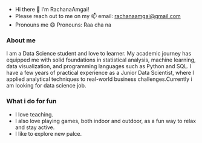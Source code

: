 - Hi there 👋 I’m RachanaAmgai!
- Please reach out to me on my 📫  email: rachanaamgai@gmail.com
- Pronouns me 😄 Pronouns: Raa cha na

### About me
I am a Data Science student and love to learner. My academic journey has equipped me with solid foundations in statistical analysis, machine learning, data visualization, and programming languages such as Python and SQL.  I have a few years of practical experience as a Junior Data Scientist, where I applied analytical techniques to real-world business challenges.Currently i am looking for data science job.

### What i do for fun
- I love teaching.
- I also love playing games, both indoor and outdoor, as a fun way to relax and stay active.
- I like to explore new palce.
  
